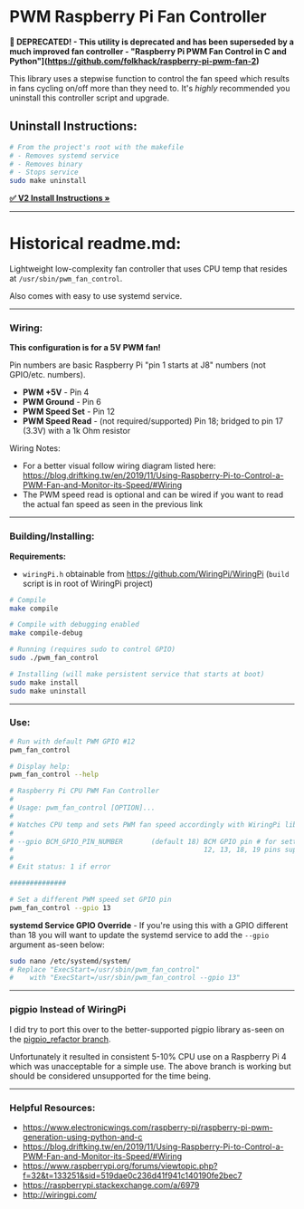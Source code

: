 # PWM Raspberry Pi Fan Controller

**🛑 DEPRECATED! - This utility is deprecated and has been superseded by a much improved fan controller - "Raspberry Pi PWM Fan Control in C and Python"](https://github.com/folkhack/raspberry-pi-pwm-fan-2)**

This library uses a stepwise function to control the fan speed which results in fans cycling on/off more than they need to. It's *highly* recommended you uninstall this controller script and upgrade.

## Uninstall Instructions:

```bash
# From the project's root with the makefile
# - Removes systemd service
# - Removes binary
# - Stops service
sudo make uninstall
````

**[✅ V2 Install Instructions &raquo;](https://github.com/folkhack/raspberry-pi-pwm-fan-2#scripted-installsh-install)**

---

# Historical readme.md:

Lightweight low-complexity fan controller that uses CPU temp that resides at `/usr/sbin/pwm_fan_control`.

Also comes with easy to use systemd service.

---

### Wiring:

**This configuration is for a 5V PWM fan!**

Pin numbers are basic Raspberry Pi "pin 1 starts at J8" numbers (not GPIO/etc. numbers).

* **PWM +5V** - Pin 4
* **PWM Ground** - Pin 6
* **PWM Speed Set** - Pin 12
* **PWM Speed Read** - (not required/supported) Pin 18; bridged to pin 17 (3.3V) with a 1k Ohm resistor

Wiring Notes:

* For a better visual follow wiring diagram listed here: https://blog.driftking.tw/en/2019/11/Using-Raspberry-Pi-to-Control-a-PWM-Fan-and-Monitor-its-Speed/#Wiring
* The PWM speed read is optional and can be wired if you want to read the actual fan speed as seen in the previous link

---

### Building/Installing:

**Requirements:**
* `wiringPi.h` obtainable from https://github.com/WiringPi/WiringPi (`build` script is in root of WiringPi project)

```bash
# Compile
make compile

# Compile with debugging enabled
make compile-debug

# Running (requires sudo to control GPIO)
sudo ./pwm_fan_control

# Installing (will make persistent service that starts at boot)
sudo make install
sudo make uninstall
```

---

### Use:

```bash
# Run with default PWM GPIO #12
pwm_fan_control

# Display help:
pwm_fan_control --help

# Raspberry Pi CPU PWM Fan Controller 
#
# Usage: pwm_fan_control [OPTION]... 
#
# Watches CPU temp and sets PWM fan speed accordingly with WiringPi library.
#
# --gpio BCM_GPIO_PIN_NUMBER       (default 18) BCM GPIO pin # for setting PWM fan speed 
#                                               12, 13, 18, 19 pins supported (hardware PWM) 
#
# Exit status: 1 if error 

##############

# Set a different PWM speed set GPIO pin
pwm_fan_control --gpio 13
```

**systemd Service GPIO Override** - If you're using this with a GPIO different than 18 you will want to update the
systemd service to add the `--gpio` argument as-seen below:

```bash
sudo nano /etc/systemd/system/
# Replace "ExecStart=/usr/sbin/pwm_fan_control"
#    with "ExecStart=/usr/sbin/pwm_fan_control --gpio 13"
```

---

### pigpio Instead of WiringPi

I did try to port this over to the better-supported pigpio library as-seen on the [pigpio_refactor branch](/folkhack/raspberry-pi-pwm-fan/tree/pigpio_refactor).

Unfortunately it resulted in consistent 5-10% CPU use on a Raspberry Pi 4 which was unacceptable for a simple use. The
above branch is working but should be considered unsupported for the time being.

---

### Helpful Resources:

* https://www.electronicwings.com/raspberry-pi/raspberry-pi-pwm-generation-using-python-and-c
* https://blog.driftking.tw/en/2019/11/Using-Raspberry-Pi-to-Control-a-PWM-Fan-and-Monitor-its-Speed/#Wiring
* https://www.raspberrypi.org/forums/viewtopic.php?f=32&t=133251&sid=519dae0c236d41f941c140190fe2bec7
* https://raspberrypi.stackexchange.com/a/6979
* http://wiringpi.com/
